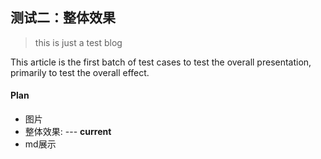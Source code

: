 <!--
https://ae01.alicdn.com/kf/Hfa745e45f4214b8dae31f20d70649136o.jpg
测试
测试二：整体效果
this is just a test blog
This article is the first batch of test cases to test the overall presentation, primarily to test the images
-->

## 测试二：整体效果

> this is just a test blog

This article is the first batch of test cases to test the overall presentation, 
primarily to test the overall effect. 

#### Plan
* 图片
* 整体效果: --- **current**
* md展示
